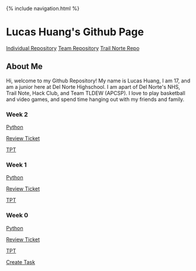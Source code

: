 {% include navigation.html %}

# Lucas Huang's Github Page

[Individual Repository](https://github.com/lucashuang248/Lumoo)
[Team Repository](https://github.com/Ethan-Gravin25/TLDEW)
[Trail Norte Repo]() 


## About Me



Hi, welcome to my Github Repository! My name is Lucas Huang, I am 17, and am a junior here at Del Norte Highschool. I am apart of Del Norte's NHS, Trail Note, Hack Club, and Team TLDEW (APCSP). I love to play basketball and video games, and spend time hanging out with my friends and family.

### Week 2

[Python](https://lucashuang248.github.io/Lumoo/python)

[Review Ticket](https://github.com/lucashuang248/Lumoo/issues/4)

[TPT](https://lucashuang248.github.io/Lumoo/week2notes)

### Week 1

[Python](https://lucashuang248.github.io/Lumoo/python)

[Review Ticket](https://github.com/lucashuang248/Lumoo/issues/3)

[TPT](https://lucashuang248.github.io/Lumoo/week1notes)

### Week 0

[Python](https://lucashuang248.github.io/Lumoo/python)

[Review Ticket](https://github.com/lucashuang248/Lumoo/issues/1)

[TPT](https://lucashuang248.github.io/Lumoo/week0notes)

[Create Task](https://lucashuang248.github.io/Lumoo/createtask)
